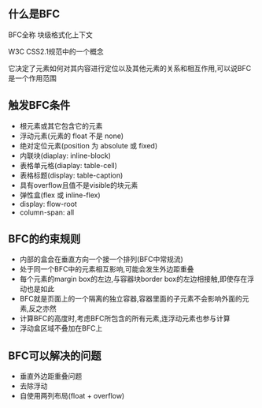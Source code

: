 ## 什么是BFC

BFC全称 块级格式化上下文 

W3C CSS2.1规范中的一个概念

它决定了元素如何对其内容进行定位以及其他元素的关系和相互作用,可以说BFC是一个作用范围

## 触发BFC条件

+ 根元素或其它包含它的元素
+ 浮动元素(元素的 float 不是 none)
+ 绝对定位元素(position 为 absolute 或 fixed)
+ 内联块(diaplay: inline-block)
+ 表格单元格(diaplay: table-cell)
+ 表格标题(display: table-caption)
+ 具有overflow且值不是visible的块元素
+ 弹性盒(flex 或 inline-flex)
+ display: flow-root
+ column-span: all

## BFC的约束规则

+ 内部的盒会在垂直方向一个接一个排列(BFC中常规流)
+ 处于同一个BFC中的元素相互影响,可能会发生外边距重叠
+ 每个元素的margin box的左边,与容器块border box的左边相接触,即使存在浮动也是如此
+ BFC就是页面上的一个隔离的独立容器,容器里面的子元素不会影响外面的元素,反之亦然
+ 计算BFC的高度时,考虑BFC所包含的所有元素,连浮动元素也参与计算
+ 浮动盒区域不叠加在BFC上

## BFC可以解决的问题

+ 垂直外边距重叠问题
+ 去除浮动
+ 自使用两列布局(float + overflow)